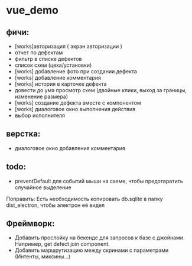 # vue_demo

## фичи:

- [works]авторизация ( экран авторизации )
- отчет по дефектам
- фильтр в списке дефектов
- список схем (цеха/установки)
- [works] добавление фото при создании дефекта
- [works] добавление комментария
- [works] история в карточке дефекта
- довести до ума просмотр схем (двойные клики, выход за границы, изменение размера)
- [works] создание дефекта вместе с компонентом
- [works] диалоговое окно выполнения действия
- выбор исполнителя

## верстка:

- диалоговое окно добавления комментария

## todo:

- preventDefault для событий мыши на схеме, чтобы предотвратить случайное выделение

Поправить:
Есть необходимость копировать db.sqlite в папку dist_electron, чтобы электрон её видел

## Фреймворк:

- Добавить прослойку на бекенде для запросов к базе с джойнами. Например, get defect join component.
- Добавить маршрутизацию между скринами с параметрами (Интенты, миксины...)
